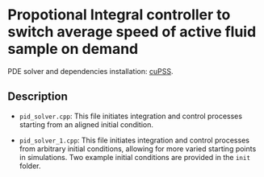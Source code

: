 # Propotional Integral controller to switch average speed of active fluid sample on demand

PDE solver and dependencies installation: [cuPSS](https://github.com/fcaballerop/cuPSS). <br>


## Description 

- `pid_solver.cpp`: This file initiates integration and control processes starting from an aligned initial condition.

- `pid_solver_1.cpp`: This file initiates integration and control processes from arbitrary initial conditions, allowing for more varied starting points in simulations. Two example initial conditions are provided in the `init` folder.
